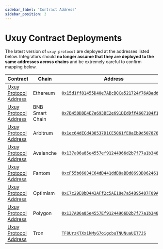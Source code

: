 ```yaml
---
sidebar_label: 'Contract Address'
sidebar_position: 3
---
```


# Uxuy Contract Deployments 

The latest version of `uxuy protocol` are deployed at the addresses listed below. Integrators should **no longer assume that they are deployed to the same addresses across chains** and be extremely careful to confirm mapping below.

| **Contract** | **Chain** | **Address** |
|----------|-------|---------|
| [Uxuy Protocol Address](https://github.com/uxuycom/uxuy-protocol-contracts/blob/main/ethereum/contracts/UxuyProtocol.sol) |  Ethereum  |  [`0x15d1ff81455D40e7ABcB0Ca521724f76ABaddB0a`](https://etherscan.io/address/0x15d1ff81455D40e7ABcB0Ca521724f76ABaddB0a) |
| [Uxuy Protocol Address](https://github.com/uxuycom/uxuy-protocol-contracts/blob/main/ethereum/contracts/UxuyProtocol.sol) |  BNB Smart Chain  |  [`0x7B458DBE4E7a693BE2e691DEdDff4607104f1266`](https://bscscan.com/address/0x7B458DBE4E7a693BE2e691DEdDff4607104f1266) |
| [Uxuy Protocol Address](https://github.com/uxuycom/uxuy-protocol-contracts/blob/main/ethereum/contracts/UxuyProtocol.sol) |  Arbitrum  |  [`0x1ec64dECd438537D1CE5061fE8aEb9d5078788de`](https://arbiscan.io/address/0x1ec64dECd438537D1CE5061fE8aEb9d5078788de) |
| [Uxuy Protocol Address](https://github.com/uxuycom/uxuy-protocol-contracts/blob/main/ethereum/contracts/UxuyProtocol.sol) |  Avalanche  |  [`0x137a06a85e4557ef91244966d2b7f77a1b3481c3`](https://avascan.info/blockchain/all/address/0x137a06a85e4557ef91244966d2b7f77a1b3481c3) |
| [Uxuy Protocol Address](https://github.com/uxuycom/uxuy-protocol-contracts/blob/main/ethereum/contracts/UxuyProtocol.sol) |  Fantom  |  [`0xcF55b66034C64dD441ddB8aBBd8693B062461DFC`](https://ftmscan.com/address/0xcF55b66034C64dD441ddB8aBBd8693B062461DFC) |
| [Uxuy Protocol Address](https://github.com/uxuycom/uxuy-protocol-contracts/blob/main/ethereum/contracts/UxuyProtocol.sol) |  Optimism  |  [`0xC7c29E0bD443AFf2c5AE18e7a54B95487F09A1d8`](https://optimistic.etherscan.io/address/0xC7c29E0bD443AFf2c5AE18e7a54B95487F09A1d8) |
| [Uxuy Protocol Address](https://github.com/uxuycom/uxuy-protocol-contracts/blob/main/ethereum/contracts/UxuyProtocol.sol) |  Polygon  |  [`0x137A06a85e4557Ef91244966D2b7f77a1b3481c3`](https://polygonscan.com/address/0x137A06a85e4557Ef91244966D2b7f77a1b3481c3) |
| [Uxuy Protocol Address](https://github.com/uxuycom/uxuy-protocol-contracts/blob/main/ethereum/contracts/UxuyProtocol.sol) |  Tron  |  [`TF8UrzKTXx1kMyG7oigcbuTNUNuaUET7JS`](https://tronscan.io/#/contract/TF8UrzKTXx1kMyG7oigcbuTNUNuaUET7JS) |
